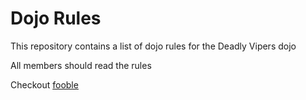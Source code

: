 Dojo Rules
==========

This repository contains a list of dojo rules for the Deadly Vipers dojo

All members should read the rules

Checkout [fooble](https://github.com/deadlyvipers)
